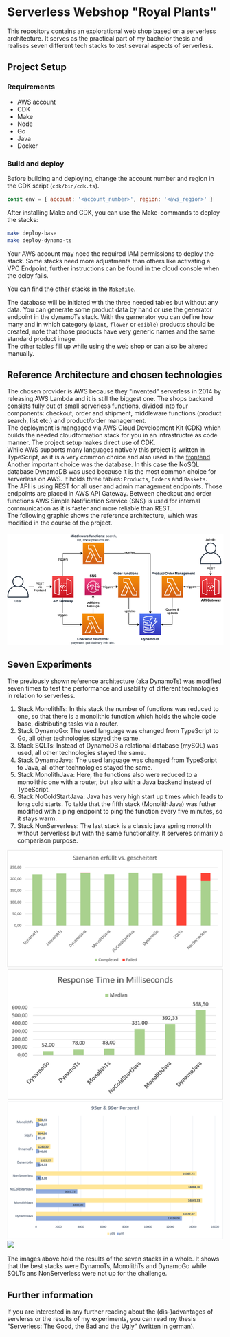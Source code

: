 # Serverless Webshop "Royal Plants"
This repository contains an explorational web shop based on a serverless architecture. It serves as the practical part of my bachelor thesis and realises seven different tech stacks to test several aspects of serverless.

## Project Setup

### Requirements
* AWS account
* CDK
* Make
* Node
* Go
* Java
* Docker


### Build and deploy

Before building and deploying, change the account number and region in the CDK script (`cdk/bin/cdk.ts`).

```javascript
const env = { account: '<account_number>', region: '<aws_region>' }
```

After installing Make and CDK, you can use the Make-commands to deploy the stacks:

```bash
make deploy-base
make deploy-dynamo-ts
```

Your AWS account may need the required IAM permissions to deploy the stack. Some stacks need more adjustments than others like activating a VPC Endpoint, further instructions can be found in the cloud console when the deloy fails.

You can find the other stacks in the `Makefile`.

The database will be initiated with the three needed tables but without any data. You can generate some product data by hand or use the generator endpoint in the dynamoTs stack. With the gernerator you can define how many and in which category (`plant`, `flower` or `edible`) products should be created, note that those products have very generic names and the same standard product image.<br>
The other tables fill up while using the web shop or can also be altered manually.

## Reference Architecture and chosen technologies

The chosen provider is AWS because they "invented" serverless in 2014 by releasing AWS Lambda and it is still the biggest one.
The shops backend consists fully out of small serverless functions, divided into four components: checkout, 
order and shipment, middleware functions (product search, list etc.) and product/order management.
<br>
The deployment is mangaged via AWS Cloud Development Kit (CDK) which builds the needed cloudformation stack for you in an infrastructre as code manner.
The project setup makes direct use of CDK.
<br>
While AWS supports many languages natively this project is written in TypeScript, as it is a very common choice and also used in the [frontend](https://github.com/lucieadw/serverless_frontend).
<br>
Another important choice was the database. In this case the NoSQL database DynamoDB was used because it is the most common choice for serverless on AWS. It holds three tables: `Products`, `Orders` and `Baskets`.
<br>
The API is using REST for all user and admin management endpoints. Those endpoints are placed in AWS API Gateway. Between checkout and order functions AWS Simple Notification Service (SNS) is used for internal communication as it is faster and more reliable than REST.
<br>
The following graphic shows the reference architecture, which was modified in the course of the project.
<br>
<br>
![reference architecture](Referenzarchitektur.png)

## Seven Experiments
The previously shown reference architecture (aka DynamoTs) was modified seven times to test the performance and usability of different technologies in relation to serverless.
1. Stack MonolithTs: In this stack the number of functions was reduced to one, so that there is a monolithic function which holds the whole code base, distributing tasks via a router.
2. Stack DynamoGo: The used language was changed from TypeScript to Go, all other technologies stayed the same.
3. Stack SQLTs: Instead of DynamoDB a relational database (mySQL) was used, all other technologies stayed the same.
4. Stack DynamoJava: The used language was changed from TypeScript to Java, all other technologies stayed the same.
5. Stack MonolithJava: Here, the functions also were reduced to a monolithic one with a router, but also with a Java backend instead of TypeScript.
6. Stack NoColdStartJava: Java has very high start up times which leads to long cold starts. To takle that the fifth stack (MonolithJava) was futher modified with a ping endpoint to ping the function every five minutes, so it stays warm.
7. Stack NonServerless: The last stack is a classic java spring monolith without serverless but with the same functionality. It serveres primarily a comparison purpose.

![](completeVsFail.png)
![](allMedian.png)
![](allp9599.png)
![](allRes.png)

The images above hold the results of the seven stacks in a whole. It shows that the best stacks were DynamoTs, MonolithTs and DynamoGo while SQLTs ans NonServerless were not up for the challenge.

## Further information
If you are interested in any further reading about the (dis-)advantages of servlerss or the results of my experiments, you can read my thesis "Serverless: The Good, the Bad and the Ugly" (written in german).

